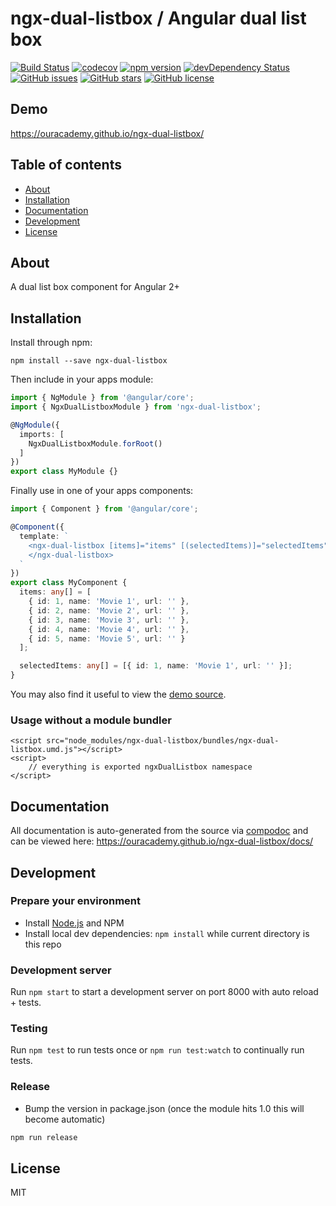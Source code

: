 # ngx-dual-listbox / Angular dual list box
[![Build Status](https://travis-ci.org/ouracademy/ngx-dual-listbox.svg?branch=master)](https://travis-ci.org/ouracademy/ngx-dual-listbox)
[![codecov](https://codecov.io/gh/ouracademy/ngx-dual-listbox/branch/master/graph/badge.svg)](https://codecov.io/gh/ouracademy/ngx-dual-listbox)
[![npm version](https://badge.fury.io/js/ngx-dual-listbox.svg)](http://badge.fury.io/js/ngx-dual-listbox)
[![devDependency Status](https://david-dm.org/ouracademy/ngx-dual-listbox/dev-status.svg)](https://david-dm.org/ouracademy/ngx-dual-listbox?type=dev)
[![GitHub issues](https://img.shields.io/github/issues/ouracademy/ngx-dual-listbox.svg)](https://github.com/ouracademy/ngx-dual-listbox/issues)
[![GitHub stars](https://img.shields.io/github/stars/ouracademy/ngx-dual-listbox.svg)](https://github.com/ouracademy/ngx-dual-listbox/stargazers)
[![GitHub license](https://img.shields.io/badge/license-MIT-blue.svg)](https://raw.githubusercontent.com/ouracademy/ngx-dual-listbox/master/LICENSE)

## Demo
https://ouracademy.github.io/ngx-dual-listbox/

## Table of contents

- [About](#about)
- [Installation](#installation)
- [Documentation](#documentation)
- [Development](#development)
- [License](#license)

## About

A dual list box component for Angular 2+

## Installation

Install through npm:
```
npm install --save ngx-dual-listbox
```

Then include in your apps module:

```typescript
import { NgModule } from '@angular/core';
import { NgxDualListboxModule } from 'ngx-dual-listbox';

@NgModule({
  imports: [
    NgxDualListboxModule.forRoot()
  ]
})
export class MyModule {}
```

Finally use in one of your apps components:
```typescript
import { Component } from '@angular/core';

@Component({
  template: `
    <ngx-dual-listbox [items]="items" [(selectedItems)]="selectedItems">
    </ngx-dual-listbox>
  `
})
export class MyComponent {
  items: any[] = [
    { id: 1, name: 'Movie 1', url: '' },
    { id: 2, name: 'Movie 2', url: '' },
    { id: 3, name: 'Movie 3', url: '' },
    { id: 4, name: 'Movie 4', url: '' },
    { id: 5, name: 'Movie 5', url: '' }
  ];

  selectedItems: any[] = [{ id: 1, name: 'Movie 1', url: '' }];
}
```

You may also find it useful to view the [demo source](https://github.com/ouracademy/ngx-dual-listbox/blob/master/demo/demo.component.ts).

### Usage without a module bundler
```
<script src="node_modules/ngx-dual-listbox/bundles/ngx-dual-listbox.umd.js"></script>
<script>
    // everything is exported ngxDualListbox namespace
</script>
```

## Documentation
All documentation is auto-generated from the source via [compodoc](https://compodoc.github.io/compodoc/) and can be viewed here:
https://ouracademy.github.io/ngx-dual-listbox/docs/

## Development

### Prepare your environment
* Install [Node.js](http://nodejs.org/) and NPM
* Install local dev dependencies: `npm install` while current directory is this repo

### Development server
Run `npm start` to start a development server on port 8000 with auto reload + tests.

### Testing
Run `npm test` to run tests once or `npm run test:watch` to continually run tests.

### Release
* Bump the version in package.json (once the module hits 1.0 this will become automatic)
```bash
npm run release
```

## License

MIT
